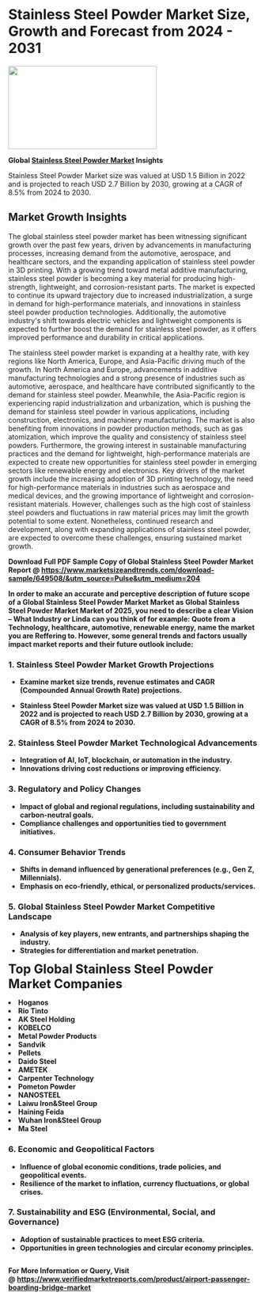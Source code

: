 <H1>Stainless Steel Powder Market Size, Growth and Forecast from 2024 - 2031</H1><img class="aligncenter size-medium wp-image-584254" src="https://thirdeyenews.in/wp-content/uploads/2024/09/Global-Market-Research-300x168.jpeg" alt="" width="300" height="168" /><p><strong>Global&nbsp;<a href="https://www.marketsizeandtrends.com/download-sample/649508/&amp;utm_source=Pulse&amp;utm_medium=204">Stainless Steel Powder Market</a> Insights</strong></p><p>Stainless Steel Powder Market size was valued at USD 1.5 Billion in 2022 and is projected to reach USD 2.7 Billion by 2030, growing at a CAGR of 8.5% from 2024 to 2030.</p><p><h2>Market Growth Insights</h2> <p>The global stainless steel powder market has been witnessing significant growth over the past few years, driven by advancements in manufacturing processes, increasing demand from the automotive, aerospace, and healthcare sectors, and the expanding application of stainless steel powder in 3D printing. With a growing trend toward metal additive manufacturing, stainless steel powder is becoming a key material for producing high-strength, lightweight, and corrosion-resistant parts. The market is expected to continue its upward trajectory due to increased industrialization, a surge in demand for high-performance materials, and innovations in stainless steel powder production technologies. Additionally, the automotive industry's shift towards electric vehicles and lightweight components is expected to further boost the demand for stainless steel powder, as it offers improved performance and durability in critical applications.</p> <p><strong></strong></p> <p>The stainless steel powder market is expanding at a healthy rate, with key regions like North America, Europe, and Asia-Pacific driving much of the growth. In North America and Europe, advancements in additive manufacturing technologies and a strong presence of industries such as automotive, aerospace, and healthcare have contributed significantly to the demand for stainless steel powder. Meanwhile, the Asia-Pacific region is experiencing rapid industrialization and urbanization, which is pushing the demand for stainless steel powder in various applications, including construction, electronics, and machinery manufacturing. The market is also benefiting from innovations in powder production methods, such as gas atomization, which improve the quality and consistency of stainless steel powders. Furthermore, the growing interest in sustainable manufacturing practices and the demand for lightweight, high-performance materials are expected to create new opportunities for stainless steel powder in emerging sectors like renewable energy and electronics. Key drivers of the market growth include the increasing adoption of 3D printing technology, the need for high-performance materials in industries such as aerospace and medical devices, and the growing importance of lightweight and corrosion-resistant materials. However, challenges such as the high cost of stainless steel powders and fluctuations in raw material prices may limit the growth potential to some extent. Nonetheless, continued research and development, along with expanding applications of stainless steel powder, are expected to overcome these challenges, ensuring sustained market growth.</p> <p><strong></p><p><span class=""><strong>Download Full PDF Sample Copy of Global Stainless Steel Powder Market Report</strong> @ <a href="https://www.marketsizeandtrends.com/download-sample/649508/&amp;utm_source=Pulse&amp;utm_medium=204" target="_blank">https://www.marketsizeandtrends.com/download-sample/649508/&amp;utm_source=Pulse&amp;utm_medium=204</a></span></p><p>In order to make an accurate and perceptive description of future scope of a Global&nbsp;Stainless Steel Powder Market Market as Global&nbsp;Stainless Steel Powder Market Market of 2025, you need to describe a clear Vision &ndash; What Industry or Linda can you think of for example: Quote from a Technology, healthcare, automotive, renewable energy, name the market you are Reffering to. However, some general trends and factors usually impact market reports and their future outlook include:</p><h3>1.&nbsp;<strong>Stainless Steel Powder Market Growth Projections</strong></h3><ul><li>Examine market size trends, revenue estimates and CAGR (Compounded Annual Growth Rate) projections.</li><li><p>Stainless Steel Powder Market size was valued at USD 1.5 Billion in 2022 and is projected to reach USD 2.7 Billion by 2030, growing at a CAGR of 8.5% from 2024 to 2030.</p></li></ul><h3>2.&nbsp;<strong>Stainless Steel Powder Market Technological Advancements</strong></h3><ul><li>Integration of AI, IoT, blockchain, or automation in the industry.</li><li>Innovations driving cost reductions or improving efficiency.</li></ul><h3>3.&nbsp;<strong>Regulatory and Policy Changes</strong></h3><ul><li>Impact of global and regional regulations, including sustainability and carbon-neutral goals.</li><li>Compliance challenges and opportunities tied to government initiatives.</li></ul><h3>4.&nbsp;<strong>Consumer Behavior Trends</strong></h3><ul><li>Shifts in demand influenced by generational preferences (e.g., Gen Z, Millennials).</li><li>Emphasis on eco-friendly, ethical, or personalized products/services.</li></ul><h3>5.&nbsp;<strong>Global Stainless Steel Powder Market Competitive Landscape</strong></h3><ul><li>Analysis of key players, new entrants, and partnerships shaping the industry.</li><li>Strategies for differentiation and market penetration.</li></ul><p data-pm-slice="1 1 []"><span style="color: inherit; font-family: inherit; font-size: 25px;">Top Global Stainless Steel Powder Market Companies</span></p><div class="" data-test-id=""><p><li>Hoganos</li><li> Rio Tinto</li><li> AK Steel Holding</li><li> KOBELCO</li><li> Metal Powder Products</li><li> Sandvik</li><li> Pellets</li><li> Daido Steel</li><li> AMETEK</li><li> Carpenter Technology</li><li> Pometon Powder</li><li> NANOSTEEL</li><li> Laiwu Iron&Steel Group</li><li> Haining Feida</li><li> Wuhan Iron&Steel Group</li><li> Ma Steel</li></p></div><h3>6.&nbsp;<strong>Economic and Geopolitical Factors</strong></h3><ul><li>Influence of global economic conditions, trade policies, and geopolitical events.</li><li>Resilience of the market to inflation, currency fluctuations, or global crises.</li></ul><h3>7.&nbsp;<strong>Sustainability and ESG (Environmental, Social, and Governance)</strong></h3><ul><li>Adoption of sustainable practices to meet ESG criteria.</li><li>Opportunities in green technologies and circular economy principles.</li></ul><h2><strong style="font-size: 14px;">For More Information or Query, Visit @&nbsp;</strong><a style="background-color: #ffffff; font-size: 14px;" href="https://www.marketsizeandtrends.com/report/stainless-steel-powder-market/" target="_blank">https://www.verifiedmarketreports.com/product/airport-passenger-boarding-bridge-market</a></h2>
